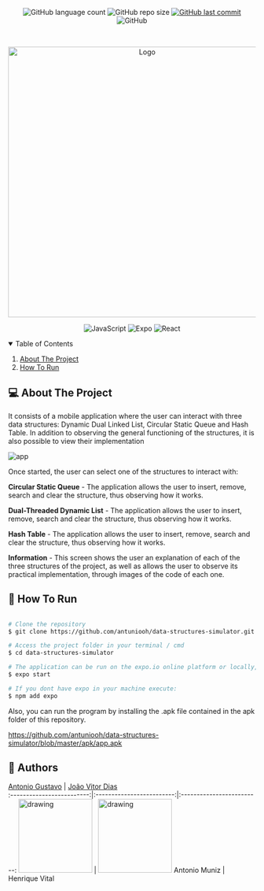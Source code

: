 <p align="center">
  <img alt="GitHub language count" src="https://img.shields.io/github/languages/count/antuniooh/data-structures-simulator">

  <img alt="GitHub repo size" src="https://img.shields.io/github/repo-size/antuniooh/data-structures-simulator">
  
  <a href="https://github.com/antuniooh/data-structures-simulator/commits/master">
    <img alt="GitHub last commit" src="https://img.shields.io/github/last-commit/antuniooh/data-structures-simulator">
  </a>
  
   <img alt="GitHub" src="https://img.shields.io/github/license/antuniooh/data-structures-simulator">
</p>

<!-- PROJECT LOGO -->
<br />
<p align="center">
  <a href="https://github.com/antuniooh/data-structures-simulator">
    <img src="https://res.cloudinary.com/practicaldev/image/fetch/s--ErFNXqjP--/c_imagga_scale,f_auto,fl_progressive,h_420,q_auto,w_1000/https://dev-to-uploads.s3.amazonaws.com/i/x3akeir98t709d0rbxcy.png" alt="Logo" width="550">
  </a>
</p>

<p align="center">
  <img alt="JavaScript" src="https://img.shields.io/badge/JavaScript-red?style=for-the-badge&logo=javascript&logoColor=white"/>
  <img alt="Expo" src="https://img.shields.io/badge/Expo-darkrgreen?style=for-the-badge&logo=expo&logoColor=white"/>
    <img alt="React" src="https://img.shields.io/badge/React-darkrblue?style=for-the-badge&logo=react&logoColor=white"/>
</p>


<!-- TABLE OF CONTENTS -->
<details open="open">
  <summary>Table of Contents</summary>
  <ol>
    <li>
      <a href="#-about-the-project">About The Project</a>
    </li>
    <li>
      <a href="#-how-to-run">How To Run</a>
    </li>
  </ol>
</details>


<!-- ABOUT THE PROJECT -->
## 💻 About The Project
It consists of a mobile application where the user can interact with three data structures: Dynamic Dual Linked List, Circular Static Queue and Hash Table. In addition to observing the general functioning of the structures, it is also possible to view their implementation


![app](https://github.com/antuniooh/data-structures-simulator/blob/master/images/app.gif)

Once started, the user can select one of the structures to interact with:

**Circular Static Queue** - The application allows the user to insert, remove, search and clear the structure, thus observing how it works.

**Dual-Threaded Dynamic List** - The application allows the user to insert, remove, search and clear the structure, thus observing how it works.

**Hash Table** - The application allows the user to insert, remove, search and clear the structure, thus observing how it works.

**Information** - This screen shows the user an explanation of each of the three structures of the project, as well as allows the user to observe its practical implementation, through images of the code of each one.

<!-- HOW TO RUN -->
## 🚀 How To Run

```bash

# Clone the repository
$ git clone https://github.com/antuniooh/data-structures-simulator.git

# Access the project folder in your terminal / cmd
$ cd data-structures-simulator

# The application can be run on the expo.io online platform or locally, just run the following commands:
$ expo start

# If you dont have expo in your machine execute:
$ npm add expo

```

Also, you can run the program by installing the .apk file contained in the apk folder of this repository.

https://github.com/antuniooh/data-structures-simulator/blob/master/apk/app.apk

## 🤖 Authors

[Antonio Gustavo](https://github.com/antuniooh)           |  [João Vitor Dias](https://github.com/henriquevital00)           
:-------------------------:|:-------------------------:|:-------------------------:
<img src="https://avatars.githubusercontent.com/u/51217271?v=4" alt="drawing" width="150"/>  |  <img src="https://avatars.githubusercontent.com/u/48650626?v=4" alt="drawing" width="150"/>
Antonio Muniz | Henrique Vital 
